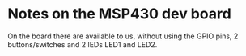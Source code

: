 # Notes on the MSP430 dev board  

On the board there are available to us, without using the GPIO pins, 2 buttons/switches and 2 lEDs LED1 and LED2.
